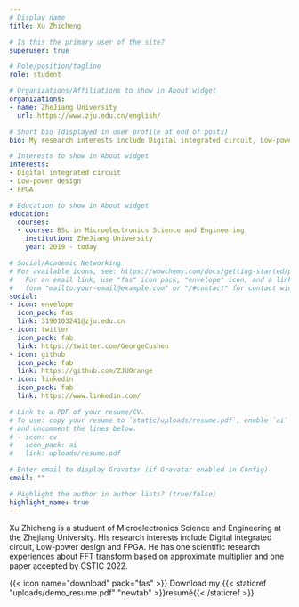 ```yaml
---
# Display name
title: Xu Zhicheng

# Is this the primary user of the site?
superuser: true

# Role/position/tagline
role: student

# Organizations/Affiliations to show in About widget
organizations:
- name: ZheJiang University
  url: https://www.zju.edu.cn/english/

# Short bio (displayed in user profile at end of posts)
bio: My research interests include Digital integrated circuit, Low-power design, FPGA.

# Interests to show in About widget
interests:
- Digital integrated circuit
- Low-power design
- FPGA

# Education to show in About widget
education:
  courses:
  - course: BSc in Microelectronics Science and Engineering
    institution: ZheJiang University
    year: 2019 - today

# Social/Academic Networking
# For available icons, see: https://wowchemy.com/docs/getting-started/page-builder/#icons
#   For an email link, use "fas" icon pack, "envelope" icon, and a link in the
#   form "mailto:your-email@example.com" or "/#contact" for contact widget.
social:
- icon: envelope
  icon_pack: fas
  link: 3190103241@zju.edu.cn
- icon: twitter
  icon_pack: fab
  link: https://twitter.com/GeorgeCushen
- icon: github
  icon_pack: fab
  link: https://github.com/ZJUOrange
- icon: linkedin
  icon_pack: fab
  link: https://www.linkedin.com/

# Link to a PDF of your resume/CV.
# To use: copy your resume to `static/uploads/resume.pdf`, enable `ai` icons in `params.toml`, 
# and uncomment the lines below.
# - icon: cv
#   icon_pack: ai
#   link: uploads/resume.pdf

# Enter email to display Gravatar (if Gravatar enabled in Config)
email: ""

# Highlight the author in author lists? (true/false)
highlight_name: true
---
```


Xu Zhicheng is a studuent of Microelectronics Science and Engineering at the Zhejiang University. His research interests include Digital integrated circuit, Low-power design and FPGA.
He has one scientific research experiences about FFT transform based on approximate multiplier and one paper accepted by CSTIC 2022.


{{< icon name="download" pack="fas" >}} Download my {{< staticref "uploads/demo_resume.pdf" "newtab" >}}resumé{{< /staticref >}}.
